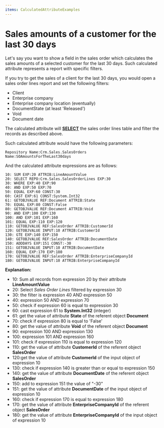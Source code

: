 ```yaml
---
items: CalculatedAttributeExamples
---
```


# Sales amounts of a customer for the last 30 days

Let's say you want to show a field in the sales order which calculates the sales amounts of a selected customer for the last 30 days. Such calculated attribute represents a report with specific filters. 

If you try to get the sales of a client for the last 30 days, you would open a sales order lines report and set the following filters:

- Client
- Enterprise company
- Enterprise company location (eventually)
- DocumentState (at least 'Released')
- Void 
- Document date

The calculated attribute will **[SELECT](https://docs.erp.net/tech/advanced/calculated-attributes/operators/select.html)** the sales order lines table and filter the records as described above.

Such calculated attribute would have the following parameters:

```
Repository Name:Crm.Sales.SalesOrders
Name:SOAmountsForTheLast30days
```

And the calculated attribute expressions are as follows:

```
10: SUM EXP:20 ATTRIB:LineAmountValue
20: SELECT REPO:Crm.Sales.SalesOrderLines EXP:30
30: WHERE EXP:40 EXP:90
40: AND EXP:50 EXP:70
50: EQUAL EXP:60 CONST:30
60: CAST EXP:61 CONST:System.Int32
61: GETOBJVALUE REF:Document ATTRIB:State
70: EQUAL EXP:80 CONST:False
80: GETOBJVALUE REF:Document ATTRIB:Void
90: AND EXP:100 EXP:130
100: AND EXP:101 EXP:160
101: EQUAL EXP:110 EXP:120
110: GETOBJVALUE REF:SalesOrder ATTRIB:CustomerId
120: GETOBJVALUE INPUT:10 ATTRIB:CustomerId
130: GTE EXP:140 EXP:150
140: GETOBJVALUE REF:SalesOrder ATTRIB:DocumentDate
150: ADDDAYS EXP:151 CONST:-30
151: GETOBJVALUE INPUT:10 ATTRIB:DocumentDate
160: EQUAL EXP:170 EXP:180
170: GETOBJVALUE REF:SalesOrder ATTRIB:EnterpriseCompanyId
180: GETOBJVALUE INPUT:10 ATTRIB:EnterpriseCompanyId
```

**Explanation:**

- 10: Sum all records from expression 20 by their attribute **LineAmountValue**
- 20: Select _Sales Order Lines_ filtered by expression 30
- 30: the filter is expression 40 AND expression 50
- 40: expression 50 AND expression 70
- 50: check if expression 60 is equal to expression 30
- 60: cast expression 61 to **System.Int32** (integer)
- 61: get the value of attribute **State** of the referent object **Document**
- 70: check if expression 80 is equal to 'False'
- 80: get the value of attribute **Void** of the referent object **Document**
- 90: expression 100 AND expression 130
- 100: expression 101 AND expression 160
- 101: check if expression 110 is equal to expression 120
- 110: get the value of attribute **CustomerId** of the referent object **SalesOrder**
- 120:get the value of attribute **CustomerId** of the input object of expression 10
- 130:  check if expression 140 is greater than or equal to expression 150
- 140: get the value of attribute **DocumentDate** of the referent object **SalesOrder**
- 150: add to expression 151 the value of "-30"
- 151: get the value of attribute **DocumentDate** of the input object of expression 10
- 160: check if expression 170 is equal to expression 180
- 170: get the value of attribute **EnterpriseCompanyId** of the referent object **SalesOrder**
- 180: get the value of attribute **EnterpriseCompanyId** of the input object of expression 10
